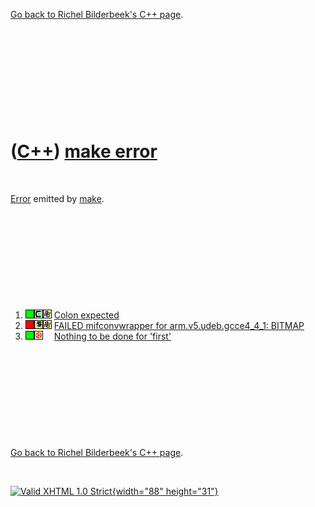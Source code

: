 

[Go back to Richel Bilderbeek's C++ page](Cpp.htm).

 

 

 

 

 

([C++](Cpp.htm)) [make error](CppMakeError.htm)
===============================================

 

[Error](CppError.htm) emitted by [make](CppMake.htm).

 

 

 

 

 

1.  ![OKAY](PicGreen.png)![Cygwin](PicCygwin.png)![Windows](PicWindows.png)
    [Colon expected](CppMakeErrorColonExpected.htm)
2.  ![FAIL](PicRed.png)![Symbian](PicSymbian.png)![Windows](PicWindows.png)
    [FAILED mifconvwrapper for arm.v5.udeb.gcce4\_4\_1:
    BITMAP](CppMakeErrorRecipeMifconvwrapperFailedWithExitCode1.htm)
3.  ![OKAY](PicGreen.png)![Ubuntu](PicUbuntu.png)![Space](PicSpacer.png)
    [Nothing to be done for
    'first'](CppMakeErrorNothingToBeDoneForFirst.htm)

 

 

 

 

 

[Go back to Richel Bilderbeek's C++ page](Cpp.htm).



 

[![Valid XHTML 1.0 Strict](valid-xhtml10.png){width="88"
height="31"}](http://validator.w3.org/check?uri=referer)
